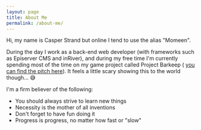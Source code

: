 ```yaml
---
layout: page
title: About Me
permalink: /about-me/
---
```


Hi, my name is Casper Strand but online I tend to use the alias "Momeen".

During the day I work as a back-end web developer (with frameworks such as Episerver CMS and inRiver), and during my free time I'm currently spending most of the time on my game project called Project Barkeep ( [you can find the pitch here](/projectbarkeep/2020/04/25/project-barkeep-announcement.html)). It feels a little scary showing this to the world though... 😅


I'm a firm believer of the following:

- You should always strive to learn new things
- Necessity is the mother of all inventions
- Don't forget to have fun doing it
- Progress is progress, no matter how fast or "slow"